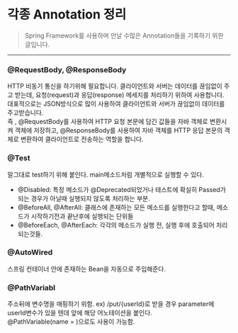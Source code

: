 # 각종 Annotation 정리
> Spring Framework를 사용하며 만날 수많은 Annotation들을 기록하기 위한 글입니다.
----------------------------------------------

### @RequestBody, @ResponseBody 
HTTP 비동기 통신을 하기위해 필요합니다. 클라이언트와 서버는 데이터를 끊임없이 주고 받는데, 요청(request)과 응답(response) 메세지를 처리하기 위하여 사용합니다. 대표적으로는 JSON방식으로
많이 사용하여 클라이언트와 서버가 끊임없이 데이터를 주고받습니다. <br>즉 , @RequestBody를 사용하여 HTTP 요청 본문에 담긴 값들을 자바 객체로 변환시켜 객체에 저장하고, @ResponseBody를 사용하여 자바 
객체를 HTTP 응답 본문의 객체로 변환하여 클라이언트로 전송하는 역할을 합니다.

### @Test
말그대로 test하기 위해 붙인다. main메소드처럼 개별적으로 실행할 수 있다.
- @Disabled: 특정 메소드가 @Deprecated되었거나 테스트에 확실히 Passed가 되는 경우가 아닐때 실행되지 않도록 처리하는 부분.
- @BeforeAll, @AfterAll: 클래스에 존재하는 모든 메소드를 실행한다고 할때, 메소드가 시작하기전과 끝난후에 실행되는 단위들
- @BeforeEach, @AfterEach: 각각의 메소드가 실행 전, 실행 후에 호출되어 처리 되는것들. 

### @AutoWired
스프링 컨테이너 안에 존재하는 Bean을 자동으로 주입해준다.

### @PathVariabl
주소뒤에 변수명을 매핑하기 위함. ex) /put/{userId}로 받을 경우 parameter에 userId변수가 있을 텐데 앞에 해당 어노테이션을 붙인다.<br>
@PathVariable(name = )으로도 사용이 가능함. 
